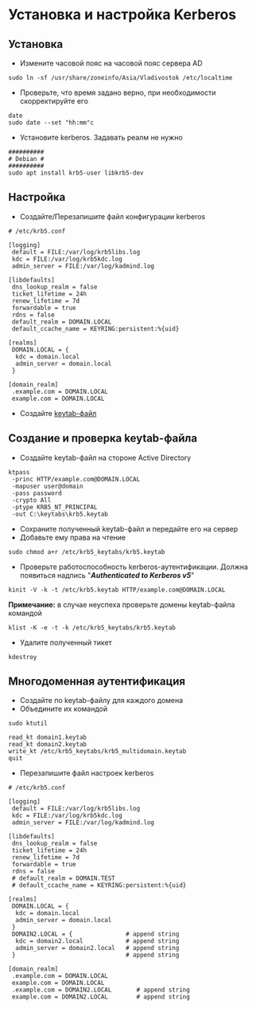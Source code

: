 # Установка и настройка Kerberos
## Установка
* Измените часовой пояс на часовой пояс сервера AD
```
sudo ln -sf /usr/share/zoneinfo/Asia/Vladivostok /etc/localtime 
```
* Проверьте, что время задано верно, при необходимости скорректируйте его
```
date
sudo date --set "hh:mm"c
```
* Установите kerberos. Задавать реалм не нужно
```
##########
# Debian #
##########
sudo apt install krb5-user libkrb5-dev
```
## Настройка
* Создайте/Перезапишите файл конфигурации kerberos
```
# /etc/krb5.conf

[logging]
 default = FILE:/var/log/krb5libs.log
 kdc = FILE:/var/log/krb5kdc.log
 admin_server = FILE:/var/log/kadmind.log
 
[libdefaults]
 dns_lookup_realm = false
 ticket_lifetime = 24h
 renew_lifetime = 7d
 forwardable = true
 rdns = false
 default_realm = DOMAIN.LOCAL
 default_ccache_name = KEYRING:persistent:%{uid}

[realms]
 DOMAIN.LOCAL = {
  kdc = domain.local
  admin_server = domain.local
 }

[domain_realm]
 .example.com = DOMAIN.LOCAL
 example.com = DOMAIN.LOCAL
```
* Создайте [keytab-файл](../keytab_create.md)
## Создание и проверка keytab-файла
* Создайте keytab-файл на стороне Active Directory
```
ktpass
 -princ HTTP/example.com@DOMAIN.LOCAL
 -mapuser user@domain 
 -pass password
 -crypto All
 -ptype KRB5_NT_PRINCIPAL 
 -out C:\keytabs\krb5.keytab
```
* Сохраните полученный keytab-файл и передайте его на сервер
* Добавьте ему права на чтение
```
sudo chmod a+r /etc/krb5_keytabs/krb5.keytab
```
* Проверьте работоспособность kerberos-аутентификации. Должна появиться надпись
"***Authenticated to Kerberos v5***"
```
kinit -V -k -t /etc/krb5.keytab HTTP/example.com@DOMAIN.LOCAL
```
**Примечание:** в случае неуспеха проверьте домены keytab-файла командой
```
klist -K -e -t -k /etc/krb5_keytabs/krb5.keytab
```
* Удалите полученный тикет
```
kdestroy
```
## Многодоменная аутентификация
* Создайте по keytab-файлу для каждого домена
* Объедините их командой
```
sudo ktutil

read_kt domain1.keytab
read_kt domain2.keytab
write_kt /etc/krb5_keytabs/krb5_multidomain.keytab
quit
```
* Перезапишите файл настроек kerberos
```
# /etc/krb5.conf

[logging]
 default = FILE:/var/log/krb5libs.log
 kdc = FILE:/var/log/krb5kdc.log
 admin_server = FILE:/var/log/kadmind.log

[libdefaults]
 dns_lookup_realm = false
 ticket_lifetime = 24h
 renew_lifetime = 7d
 forwardable = true
 rdns = false
 # default_realm = DOMAIN.TEST
 # default_ccache_name = KEYRING:persistent:%{uid}

[realms]
 DOMAIN.LOCAL = {
  kdc = domain.local
  admin_server = domain.local
 }
 DOMAIN2.LOCAL = {               # append string
  kdc = domain2.local            # append string
  admin_server = domain2.local   # append string
 }                               # append string

[domain_realm]
 .example.com = DOMAIN.LOCAL
 example.com = DOMAIN.LOCAL
 .example.com = DOMAIN2.LOCAL       # append string
 example.com = DOMAIN2.LOCAL        # append string
```